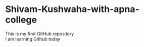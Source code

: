 # Shivam-Kushwaha-with-apna-college
This is my first GitHub repository
<br>
I am learning Github today
